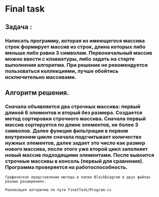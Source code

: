 # Final task
## Задача :
### Написать программу, которая из имеющегося массива строк формирует массив из строк, длина которых либо меньше либо равна 3 символам. Первоначальный массив можно ввести с клавиатуры, либо задать на старте выполнения алгоритма. При решение не рекомендуется пользоваться коллекциями, лучше обойтись исключительно массивами.
## Алгоритм решения.
### Сначала объявляется два строчных массива: первый длиной 6 элементов и вторый без размера. Создается метод сортировки строчного массива. Сначала первый массив сортируется по длине элементов, не более 3 символов. Далее функция фильтрации в первом внутреннем цикле сначала подсчитывает количество нужных элементов, далее задает это число как размер нового массива, после этого уже второй цикл заполняет новый массив подходящими элементами. После вывоится строчные массивы в консоль (первый для сравнения). Программа проверяется на работоспособность. 
~~~
Графическое представление метода в папке BlockDiagram в двух файлах разных расширениях.
~~~
~~~
Реализация алгоритма по пути FinalTask/Program.cs
~~~